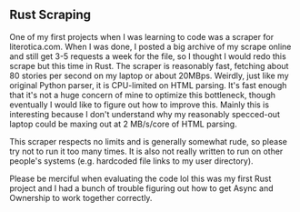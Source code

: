 ## Rust Scraping
One of my first projects when I was learning to code was a scraper for literotica.com. When I was done, I posted a big archive of my scrape online and still get 3-5 requests a week for the file, so I thought I would redo this scrape but this time in Rust. The scraper is reasonably fast, fetching about 80 stories per second on my laptop or about 20MBps. Weirdly, just like my original Python parser, it is CPU-limited on HTML parsing. It's fast enough that it's not a huge concern of mine to optimize this bottleneck, though eventually I would like to figure out how to improve this. Mainly this is interesting because I don't understand why my reasonably specced-out laptop could be maxing out at 2 MB/s/core of HTML parsing.

This scraper respects no limits and is generally somewhat rude, so please try not to run it too many times. It is also not really written to run on other people's systems (e.g. hardcoded file links to my user directory).

Please be merciful when evaluating the code lol this was my first Rust project and I had a bunch of trouble figuring out how to get Async and Ownership to work together correctly.
